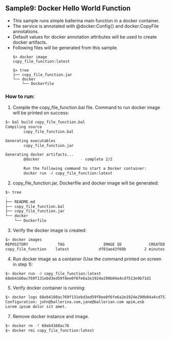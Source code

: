 ## Sample9: Docker Hello World Function

- This sample runs simple ballerina main function in a docker container. 
- The service is annotated with @docker:Config{} and docker:CopyFile annotations. 
- Default values for docker annotation attributes will be used to create docker artifacts.
- Following files will be generated from this sample.
    ``` 
    $> docker image
    copy_file_function:latest
    
    $> tree
    ├── copy_file_function.jar
    └── docker
        └── Dockerfile
    ```
### How to run:

1. Compile the  copy_file_function.bal file. Command to run docker image will be printed on success:
```bash
$> bal build copy_file_function.bal
Compiling source
        copy_file_function.bal

Generating executables
        copy_file_function.jar

Generating docker artifacts...
        @docker                  - complete 2/2 

        Run the following command to start a Docker container:
        docker run -d copy_file_function:latest
```

2. copy_file_function.jar, Dockerfile and docker image will be generated: 
```bash
$> tree
.
├── README.md
├── copy_file_function.bal
├── copy_file_function.jar
└── docker
    └── Dockerfile
```

3. Verify the docker image is created:
```bash
$> docker images
REPOSITORY             TAG                 IMAGE ID            CREATED             SIZE
copy_file_function    latest             df83ae43f69b        2 minutes ago        102MB

```

4. Run docker image as a container (Use the command printed on screen in step 1):
```bash
$> docker run -d copy_file_function:latest
68eb4160ac769f131ebd3ed59f8ee0f6fe6a2e1924e290b04a4cd7513e9b71d1
```

5. Verify docker container is running:
```bash
$> docker logs 68eb4160ac769f131ebd3ed59f8ee0f6fe6a2e1924e290b04a4cd7513e9b71d1
Configuration: john@ballerina.com,jane@ballerian.com apim,esb
Lorem ipsum dolor sit amet.
```


7. Remove docker instance and image.
```bash
$> docker rm -f 68eb4160ac76
$> docker rmi copy_file_function:latest
```